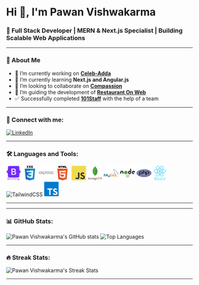 <h1>Hi 👋, I'm Pawan Vishwakarma</h1>
<h3>🌟 Full Stack Developer | MERN & Next.js Specialist | Building Scalable Web Applications</h3>

---

### 🚀 About Me
- 🔭 I’m currently working on **[Celeb-Adda](https://celebadda.com/)**
- 🌱 I’m currently learning **Next.js and Angular.js**
- 👯 I’m looking to collaborate on **[Compassion](https://cukwebsite.co.uk/)**
- 🤝 I’m guiding the development of **[Restaurant On Web](https://restaurantonweb.mydevsystems.com/)**
- ✅ Successfully completed **[101Staff](https://101staff.co.uk/)** with the help of a team

---

### 💼 Connect with me:
<p align="left">
  <a href="https://www.linkedin.com/in/pawan-vishwakarma-591659234/" target="blank">
    <img src="https://img.shields.io/badge/LinkedIn-0A66C2?style=for-the-badge&logo=linkedin&logoColor=white" alt="LinkedIn" />
  </a>
</p>

---

### 🛠️ Languages and Tools:
<p align="left">
  <img src="https://raw.githubusercontent.com/devicons/devicon/master/icons/bootstrap/bootstrap-plain-wordmark.svg" alt="Bootstrap" width="40" height="40"/>
  <img src="https://raw.githubusercontent.com/devicons/devicon/master/icons/css3/css3-original-wordmark.svg" alt="CSS3" width="40" height="40"/>
  <img src="https://raw.githubusercontent.com/devicons/devicon/master/icons/express/express-original-wordmark.svg" alt="Express" width="40" height="40"/>
  <img src="https://raw.githubusercontent.com/devicons/devicon/master/icons/html5/html5-original-wordmark.svg" alt="HTML5" width="40" height="40"/>
  <img src="https://raw.githubusercontent.com/devicons/devicon/master/icons/javascript/javascript-original.svg" alt="JavaScript" width="40" height="40"/>
  <img src="https://raw.githubusercontent.com/devicons/devicon/master/icons/mongodb/mongodb-original-wordmark.svg" alt="MongoDB" width="40" height="40"/>
  <img src="https://raw.githubusercontent.com/devicons/devicon/master/icons/mysql/mysql-original-wordmark.svg" alt="MySQL" width="40" height="40"/>
  <img src="https://raw.githubusercontent.com/devicons/devicon/master/icons/nodejs/nodejs-original-wordmark.svg" alt="Node.js" width="40" height="40"/>
  <img src="https://raw.githubusercontent.com/devicons/devicon/master/icons/php/php-original.svg" alt="PHP" width="40" height="40"/>
  <img src="https://raw.githubusercontent.com/devicons/devicon/master/icons/react/react-original-wordmark.svg" alt="React" width="40" height="40"/>
  <img src="https://www.vectorlogo.zone/logos/tailwindcss/tailwindcss-icon.svg" alt="TailwindCSS" width="40" height="40"/>
  <img src="https://raw.githubusercontent.com/devicons/devicon/master/icons/typescript/typescript-original.svg" alt="TypeScript" width="40" height="40"/>
</p>

---
---

### 📊 GitHub Stats:
<p align="left">
  <img src="https://github-readme-stats.vercel.app/api?username=PawanVishwakarma26&show_icons=true&theme=radical" alt="Pawan Vishwakarma's GitHub stats" />
  <img src="https://github-readme-stats.vercel.app/api/top-langs/?username=PawanVishwakarma26&layout=compact&theme=radical" alt="Top Languages" />
</p>

---

### 🔥 Streak Stats:
<p align="left">
  <img src="https://github-readme-streak-stats.herokuapp.com/?user=PawanVishwakarma26&theme=radical" alt="Pawan Vishwakarma's Streak Stats" />
</p>

---

